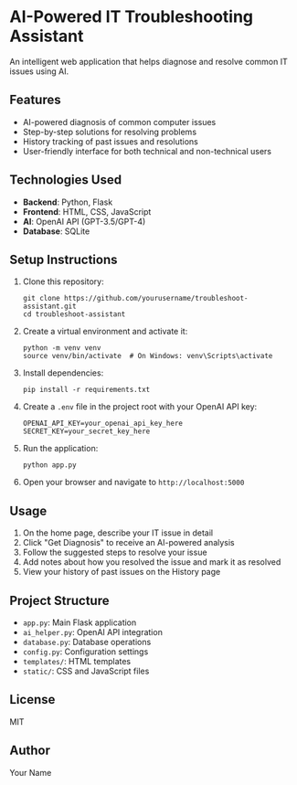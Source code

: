 # AI-Powered IT Troubleshooting Assistant

An intelligent web application that helps diagnose and resolve common IT issues using AI.

## Features

- AI-powered diagnosis of common computer issues
- Step-by-step solutions for resolving problems
- History tracking of past issues and resolutions
- User-friendly interface for both technical and non-technical users

## Technologies Used

- **Backend**: Python, Flask
- **Frontend**: HTML, CSS, JavaScript
- **AI**: OpenAI API (GPT-3.5/GPT-4)
- **Database**: SQLite

## Setup Instructions

1. Clone this repository:
   ```
   git clone https://github.com/yourusername/troubleshoot-assistant.git
   cd troubleshoot-assistant
   ```

2. Create a virtual environment and activate it:
   ```
   python -m venv venv
   source venv/bin/activate  # On Windows: venv\Scripts\activate
   ```

3. Install dependencies:
   ```
   pip install -r requirements.txt
   ```

4. Create a `.env` file in the project root with your OpenAI API key:
   ```
   OPENAI_API_KEY=your_openai_api_key_here
   SECRET_KEY=your_secret_key_here
   ```

5. Run the application:
   ```
   python app.py
   ```

6. Open your browser and navigate to `http://localhost:5000`

## Usage

1. On the home page, describe your IT issue in detail
2. Click "Get Diagnosis" to receive an AI-powered analysis
3. Follow the suggested steps to resolve your issue
4. Add notes about how you resolved the issue and mark it as resolved
5. View your history of past issues on the History page

## Project Structure

- `app.py`: Main Flask application
- `ai_helper.py`: OpenAI API integration
- `database.py`: Database operations
- `config.py`: Configuration settings
- `templates/`: HTML templates
- `static/`: CSS and JavaScript files

## License

MIT

## Author

Your Name
